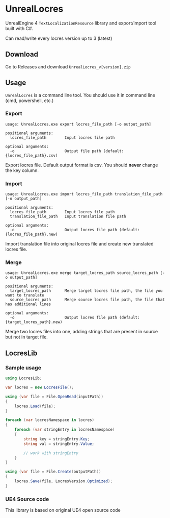 # UnrealLocres
UnrealEngine 4 `TextLocalizationResource` library and export/import tool built with C#.

Can read/write every locres version up to 3 (latest)

## Download
Go to Releases and download `UnrealLocres_v[version].zip`

## Usage
`UnrealLocres` is a command line tool. You should use it in command line (cmd, powershell, etc.)

### Export
```
usage: UnrealLocres.exe export locres_file_path [-o output_path]

positional arguments:
  locres_file_path        Input locres file path

optional arguments:
  -o                      Output file path (default: {locres_file_path}.csv)
```
Export locres file. Default output format is csv.
You should **never** change the key column. 

### Import
```
usage: UnrealLocres.exe import locres_file_path translation_file_path [-o output_path]

positional arguments:
  locres_file_path        Input locres file path
  translation_file_path   Input translation file path

optional arguments:
  -o                      Output locres file path (default: {locres_file_path}.new)
```
Import translation file into original locres file and create new translated locres file.

### Merge
```
usage: UnrealLocres.exe merge target_locres_path source_locres_path [-o output_path]

positional arguments:
  target_locres_path      Merge target locres file path, the file you want to translate
  source_locres_path      Merge source locres file path, the file that has additional lines

optional arguments:
  -o                      Output locres file path (default: {target_locres_path}.new)
```
Merge two locres files into one, adding strings that are present in source but not in target file.

## LocresLib
### Sample usage

```cs
using LocresLib;

var locres = new LocresFile();

using (var file = File.OpenRead(inputPath))
{
    locres.Load(file);
}

foreach (var locresNamespace in locres)
{
    foreach (var stringEntry in locresNamespace)
    {
        string key = stringEntry.Key;
        string val = stringEntry.Value;

        // work with stringEntry
    }
}

using (var file = File.Create(outputPath))
{
    locres.Save(file, LocresVersion.Optimized);
}
```

### UE4 Source code
This library is based on original UE4 open source code
